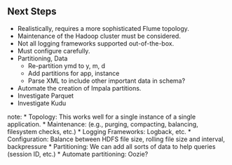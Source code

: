 ##  Next Steps

<ul>
    <li class="fragment fade-in">
        Realistically, requires a more sophisticated Flume topology. 
    </li>
    <li class="fragment fade-in">
        Maintenance of the Hadoop cluster must be considered.
    </li>
    <li class="fragment fade-in">
        Not all logging frameworks supported out-of-the-box.
    </li>
    <li class="fragment fade-in">
        Must configure carefully.
    </li>
    <li class="fragment fade-in">
        Partitioning, Data
        <ul>
            <li>
                Re-partition ymd to y, m, d
            </li>
            <li>
                Add partitions for app, instance
            </li>
            <li>
                Parse XML to include other important data in schema?
            </li>
        </ul>
    </li>
    <li class="fragment fade-in">
        Automate the creation of Impala partitions.
    </li>
    <li class="fragment fade-in">
        Investigate Parquet
    </li>
    <li class="fragment fade-in">
        Investigate Kudu
    </li>
</ul>

note:
    * Topology: This works well for a single instance of a single application.
    * Maintenance: (e.g., purging, compacting, balancing, filesystem checks, etc.)
    * Logging Frameworks: Logback, etc.
    * Configuration: Balance between HDFS file size, rolling file size and interval, backpressure
    * Partitioning: We can add all sorts of data to help queries (session ID, etc.)
    * Automate partitioning: Oozie?
    